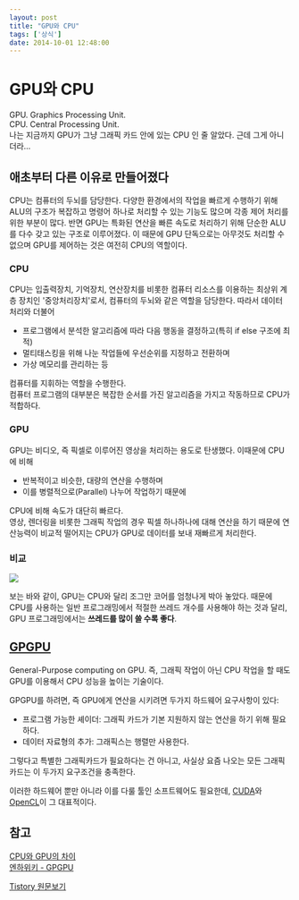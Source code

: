 ```yaml
---
layout: post
title: "GPU와 CPU"
tags: ['상식']
date: 2014-10-01 12:48:00
---
```

# GPU와 CPU

GPU. Graphics Processing Unit.  
CPU. Central Processing Unit.  
나는 지금까지 GPU가 그냥 그래픽 카드 안에 있는 CPU 인 줄 알았다. 근데 그게 아니더라…

## 애초부터 다른 이유로 만들어졌다

CPU는 컴퓨터의 두뇌를 담당한다. 다양한 환경에서의 작업을 빠르게 수행하기 위해 ALU의 구조가 복잡하고 명령어 하나로 처리할 수 있는 기능도 많으며 각종 제어 처리를 위한 부분이 많다. 반면 GPU는 특화된 연산을 빠른 속도로 처리하기 위해 단순한 ALU를 다수 갖고 있는 구조로 이루어졌다. 이 때문에 GPU 단독으로는 아무것도 처리할 수 없으며 GPU를 제어하는 것은 여전히 CPU의 역할이다.

### CPU

CPU는 입출력장치, 기억장치, 연산장치를 비롯한 컴퓨터 리소스를 이용하는 최상위 계층 장치인 '중앙처리장치'로서, 컴퓨터의 두뇌와 같은 역할을 담당한다. 따라서 데이터 처리와 더불어

  * 프로그램에서 분석한 알고리즘에 따라 다음 행동을 결정하고(특히 if else 구조에 최적)
  * 멀티태스킹을 위해 나눈 작업들에 우선순위를 지정하고 전환하며
  * 가상 메모리를 관리하는 등

컴퓨터를 지휘하는 역할을 수행한다.  
컴퓨터 프로그램의 대부분은 복잡한 순서를 가진 알고리즘을 가지고 작동하므로 CPU가 적합하다.

### GPU

GPU는 비디오, 즉 픽셀로 이루어진 영상을 처리하는 용도로 탄생했다. 이때문에 CPU에 비해

  * 반복적이고 비슷한, 대량의 연산을 수행하며
  * 이를 병렬적으로(Parallel) 나누어 작업하기 때문에

CPU에 비해 속도가 대단히 빠르다.  
영상, 렌더링을 비롯한 그래픽 작업의 경우 픽셀 하나하나에 대해 연산을 하기 때문에 연산능력이 비교적 떨어지는 CPU가 GPU로 데이터를 보내 재빠르게 처리한다.

### 비교

  


![](http://cfile30.uf.tistory.com/image/2258FB3556482BCB1FDBBF)

  
보는 바와 같이, GPU는 CPU와 달리 조그만 코어를 엄청나게 박아 놓았다. 때문에 CPU를 사용하는 일반 프로그래밍에서 적절한 쓰레드 개수를 사용해야 하는 것과 달리, GPU 프로그래밍에서는 **쓰레드를 많이 쓸 수록 좋다**. 

## [GPGPU](http://ko.wikipedia.org/wiki/GPGPU)

General-Purpose computing on GPU. 즉, 그래픽 작업이 아닌 CPU 작업을 할 때도 GPU를 이용해서 CPU 성능을 높이는 기술이다.

GPGPU를 하려면, 즉 GPU에게 연산을 시키려면 두가지 하드웨어 요구사항이 있다:

  * 프로그램 가능한 셰이더: 그래픽 카드가 기본 지원하지 않는 연산을 하기 위해 필요하다.
  * 데이터 자료형의 추가: 그래픽스는 행렬만 사용한다.

그렇다고 특별한 그래픽카드가 필요하다는 건 아니고, 사실상 요즘 나오는 모든 그래픽카드는 이 두가지 요구조건을 충족한다.

이러한 하드웨어 뿐만 아니라 이를 다룰 툴인 소프트웨어도 필요한데, [CUDA](https://mirror.enha.kr/wiki/CUDA)와 [OpenCL](https://mirror.enha.kr/wiki/OpenCL)이 그 대표적이다.

## 참고

[CPU와 GPU의 차이](http://secondforsss.blogspot.kr/2013/11/cpu-vs-gpu.html)  
[엔하위키 - GPGPU](https://mirror.enha.kr/wiki/GPGPU#rfn2)


[Tistory 원문보기](http://khanrc.tistory.com/44)
